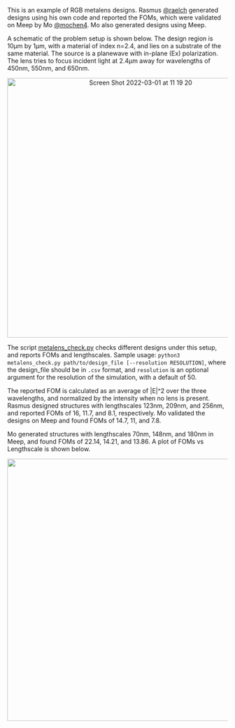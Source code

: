 This is an example of RGB metalens designs. Rasmus [@raelch](https://github.com/raelch) generated designs using his own code and reported the FOMs, which were validated on Meep by Mo [@mochen4](https://github.com/mochen4). Mo also generated designs using Meep.

A schematic of the problem setup is shown below. The design region is 10μm by 1μm, with a material of index n=2.4, and lies on a substrate of the same material. The source is a planewave with in-plane (Ex) polarization. The lens tries to focus incident light at 2.4μm away for wavelengths of 450nm, 550nm, and 650nm.

<p align="center">
<img width="594" alt="Screen Shot 2022-03-01 at 11 19 20" src="https://user-images.githubusercontent.com/25192039/156206561-cd0fe0f2-a889-49c8-a377-ee085f62df20.png">
</p>

The script [metalens_check.py](https://github.com/mochen4/photonics-opt-testbed/blob/RGB/RGB_metalens/metalens_check.py) checks different designs under this setup, and reports FOMs and lengthscales. Sample usage: ``python3 metalens_check.py path/to/design_file [--resolution RESOLUTION]``, where the design_file should be in ``.csv`` format, and ``resolution`` is an optional argument for the resolution of the simulation, with a default of 50.

The reported FOM is calculated as an average of |E|^2 over the three wavelengths, and normalized by the intensity when no lens is present. Rasmus designed structures with lengthscales 123nm, 209nm, and 256nm, and reported FOMs of 16, 11.7, and 8.1, respectively. Mo validated the designs on Meep and found FOMs of 14.7, 11, and 7.8.

Mo generated structures with lengthscales 70nm, 148nm, and 180nm in Meep, and found FOMs of 22.14, 14.21, and 13.86. A plot of FOMs vs Lengthscale is shown below. 
<p align="center">
<img src="https://github.com/mochen4/photonics-opt-testbed/blob/RGB/RGB_metalens/Result.png" width="600" />
</p>
